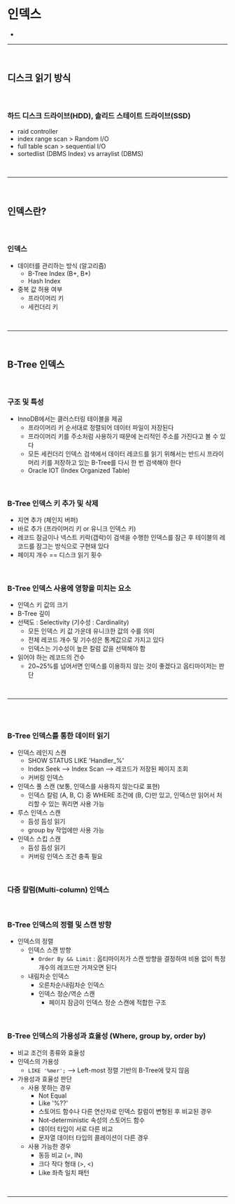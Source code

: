 # 인덱스
> 
* 

<hr>
<br>

## 디스크 읽기 방식
#### 

<br>

### 하드 디스크 드라이브(HDD), 솔리드 스테이트 드라이브(SSD)
* raid controller
* index range scan > Random I/O
* full table scan > sequential I/O
* sortedlist (DBMS Index) vs arraylist (DBMS)

<br>
<hr>
<br>

## 인덱스란?
#### 

<br>

### 인덱스
* 데이터를 관리하는 방식 (알고리즘)
  * B-Tree Index (B+, B*)
  * Hash Index
* 중복 값 허용 여부
  * 프라이머리 키
  * 세컨더리 키

<br>
<hr>
<br>

## B-Tree 인덱스
####

<br>

### 구조 및 특성 
* InnoDB에서는 클러스터링 테이블을 제공 
  * 프라이머리 키 순서대로 정렬되어 데이터 파일이 저장된다
  * 프라이머리 키를 주소처럼 사용하기 때문에 논리적인 주소를 가진다고 볼 수 있다
  * 모든 세컨더리 인덱스 검색에서 데이터 레코드를 읽기 위해서는 반드시 프라이머리 키를 저장하고 있는 B-Tree를 다시 한 번 검색해야 한다
  * Oracle IOT (Index Organized Table)

<br>

### B-Tree 인덱스 키 추가 및 삭제
* 지연 추가 (체인지 버퍼)
* 바로 추가 (프라이머리 키 or 유니크 인덱스 키)
* 레코드 잠금이나 넥스트 키락(갭락)이 검색을 수행한 인덱스를 잠근 후 테이블의 레코드를 잠그는 방식으로 구현돼 있다 
* 페이지 개수 == 디스크 읽기 횟수

<br>

### B-Tree 인덱스 사용에 영향을 미치는 요소 
* 인덱스 키 값의 크기
* B-Tree 깊이
* 선택도 : Selectivity (기수성 : Cardinality)
  * 모든 인덱스 키 값 가운데 유니크한 값의 수를 의미
  * 전체 레코드 개수 및 기수성은 통계값으로 가지고 있다
  * 인덱스는 기수성이 높은 칼럼 값을 선택해야 함
* 읽어야 하는 레코드의 건수
  * 20~25%를 넘어서면 인덱스를 이용하지 않는 것이 좋겠다고 옵티마이저는 판단

<br>
<hr>
<br>


<br>

### B-Tree 인덱스를 통한 데이터 읽기
* 인덱스 레인지 스캔
  * SHOW STATUS LIKE 'Handler_%'
  * Index Seek --> Index Scan --> 레코드가 저장된 페이지 조회
  * 커버링 인덱스
* 인덱스 풀 스캔 (보통, 인덱스를 사용하지 않는다로 표현)
  * 인덱스 칼럼 (A, B, C) 중 WHERE 조건에 (B, C)만 있고, 인덱스만 읽어서 처리할 수 있는 쿼리면 사용 가능
* 루스 인덱스 스캔
  * 듬성 듬성 읽기
  * group by 작업에만 사용 가능
* 인덱스 스킵 스캔
  * 듬성 듬성 읽기
  * 커버링 인덱스 조건 충족 필요

<br>

### 다중 칼럼(Multi-column) 인덱스

<br>

### B-Tree 인덱스의 정렬 및 스캔 방향
- 인덱스의 정렬
  - 인덱스 스캔 방향
    - `Order By && Limit` : 옵티마이저가 스캔 방향을 결정하여 비용 없이 특정 개수의 레코드만 가져오면 된다
  - 내림차순 인덱스
    - 오른차순/내림차순 인덱스
    - 인덱스 정순/역순 스캔
      - 페이지 잠금이 인덱스 정순 스캔에 적합한 구조

<br>

### B-Tree 인덱스의 가용성과 효율성 (Where, group by, order by)
* 비교 조건의 종류와 효율성
* 인덱스의 가용성
  * `LIKE '%mer';` --> Left-most 정렬 기반의 B-Tree에 맞지 않음
* 가용성과 효율성 판단
  * 사용 못하는 경우 
    * Not Equal
    * Like '%??'
    * 스토어드 함수나 다른 연산자로 인덱스 칼럼이 변형된 후 비교된 경우
    * Not-deterministic 속성의 스토어드 함수
    * 데이터 타입이 서로 다른 비교
    * 문자열 데이터 타입의 콜레이션이 다른 경우
  * 사용 가능한 경우
    * 동등 비교 (=, IN)
    * 크다 작다 형태 (>, <)
    * Like 좌측 일치 패턴

<br>
<hr>
<br>
